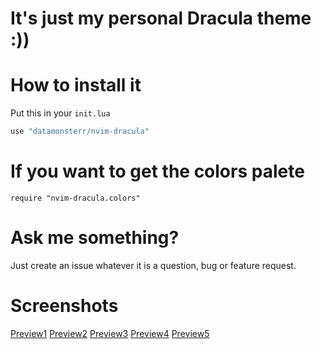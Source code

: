# It's just my personal Dracula theme :))

# How to install it

Put this in your `init.lua`

```lua
use "datamonsterr/nvim-dracula"
```

# If you want to get the colors palete

`require "nvim-dracula.colors"`

# Ask me something?

Just create an issue whatever it is a question, bug or feature request.

# Screenshots

[Preview1](./assets/2022-04-19-202812_1920x1053_scrot.png)
[Preview2](./assets/2022-04-19-202840_1920x1053_scrot.png)
[Preview3](./assets/2022-04-19-202850_1920x1053_scrot.png)
[Preview4](./assets/2022-04-19-202902_1920x1053_scrot.png)
[Preview5](./assets/2022-04-19-202926_1920x1053_scrot.png)
